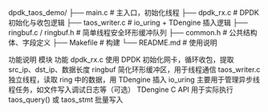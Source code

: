 dpdk_taos_demo/
├── main.c                  # 主入口，初始化线程
├── dpdk_rx.c              # DPDK 初始化与收包逻辑
├── taos_writer.c          # io_uring + TDengine 插入逻辑
├── ringbuf.c / ringbuf.h  # 简单线程安全环形缓冲队列
├── common.h               # 公共结构体、字段定义
├── Makefile               # 构建
└── README.md              # 使用说明

功能说明
模块	功能
dpdk_rx.c	使用 DPDK 初始化网卡，循环收包，提取 src_ip、dst_ip、数据长度
ringbuf	简化环形缓冲区，用于线程通信
taos_writer.c	独立线程，读取 ring 中的数据，用 TDengine 插入
io_uring	主要用于管理异步线程任务，如文件写入调试日志等（可选）
TDengine C API	用于实际执行 taos_query() 或 taos_stmt 批量写入

